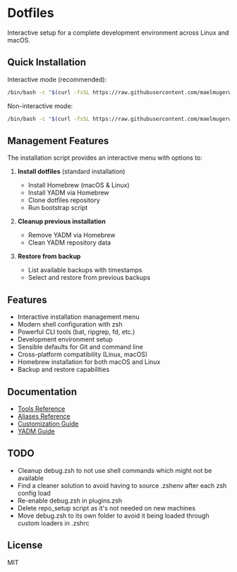 # Dotfiles

Interactive setup for a complete development environment across Linux and macOS.

## Quick Installation

Interactive mode (recommended):
```bash
/bin/bash -c "$(curl -fsSL https://raw.githubusercontent.com/maelmugerwa/.dotfiles/main/.config/install.sh)"
```

Non-interactive mode:
```bash
/bin/bash -c "$(curl -fsSL https://raw.githubusercontent.com/maelmugerwa/.dotfiles/main/.config/install.sh)" -- --non-interactive
```

## Management Features

The installation script provides an interactive menu with options to:

1. **Install dotfiles** (standard installation)
   - Install Homebrew (macOS & Linux)
   - Install YADM via Homebrew
   - Clone dotfiles repository
   - Run bootstrap script

2. **Cleanup previous installation**
   - Remove YADM via Homebrew
   - Clean YADM repository data

3. **Restore from backup**
   - List available backups with timestamps
   - Select and restore from previous backups

## Features

- Interactive installation management menu
- Modern shell configuration with zsh
- Powerful CLI tools (bat, ripgrep, fd, etc.)
- Development environment setup
- Sensible defaults for Git and command line
- Cross-platform compatibility (Linux, macOS)
- Homebrew installation for both macOS and Linux
- Backup and restore capabilities

## Documentation

- [Tools Reference](.config/docs/TOOLS.md)
- [Aliases Reference](.config/docs/ALIASES.md)
- [Customization Guide](.config/docs/EXTENDING.md)
- [YADM Guide](.config/docs/YADM.md)

## TODO
- Cleanup debug.zsh to not use shell commands which might not be available
- Find a cleaner solution to avoid having to source .zshenv after each zsh config load
- Re-enable debug.zsh in plugins.zsh
- Delete repo_setup script as it's not needed on new machines
- Move debug.zsh to its own folder to avoid it being loaded through custom loaders in .zshrc

## License

MIT
